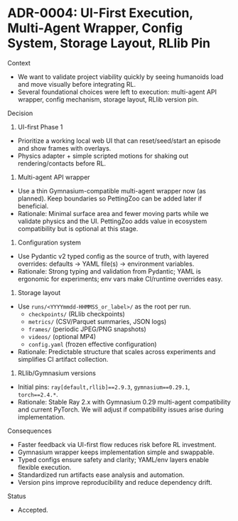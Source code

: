# ADR-0004: UI-First Execution, Multi-Agent Wrapper, Config System, Storage Layout, RLlib Pin

Context

- We want to validate project viability quickly by seeing humanoids load and move visually before integrating RL.
- Several foundational choices were left to execution: multi-agent API wrapper, config mechanism, storage layout, RLlib version pin.

Decision

1) UI-first Phase 1

- Prioritize a working local web UI that can reset/seed/start an episode and show frames with overlays.
- Physics adapter + simple scripted motions for shaking out rendering/contacts before RL.

1) Multi-agent API wrapper

- Use a thin Gymnasium-compatible multi-agent wrapper now (as planned). Keep boundaries so PettingZoo can be added later if beneficial.
- Rationale: Minimal surface area and fewer moving parts while we validate physics and the UI. PettingZoo adds value in ecosystem compatibility but is optional at this stage.

1) Configuration system

- Use Pydantic v2 typed config as the source of truth, with layered overrides: defaults → YAML file(s) → environment variables.
- Rationale: Strong typing and validation from Pydantic; YAML is ergonomic for experiments; env vars make CI/runtime overrides easy.

1) Storage layout

- Use `runs/<YYYYmmdd-HHMMSS_or_label>/` as the root per run.
  - `checkpoints/` (RLlib checkpoints)
  - `metrics/` (CSV/Parquet summaries, JSON logs)
  - `frames/` (periodic JPEG/PNG snapshots)
  - `videos/` (optional MP4)
  - `config.yaml` (frozen effective configuration)
- Rationale: Predictable structure that scales across experiments and simplifies CI artifact collection.

1) RLlib/Gymnasium versions

- Initial pins: `ray[default,rllib]==2.9.3`, `gymnasium==0.29.1`, `torch==2.4.*`.
- Rationale: Stable Ray 2.x with Gymnasium 0.29 multi-agent compatibility and current PyTorch. We will adjust if compatibility issues arise during implementation.

Consequences

- Faster feedback via UI-first flow reduces risk before RL investment.
- Gymnasium wrapper keeps implementation simple and swappable.
- Typed configs ensure safety and clarity; YAML/env layers enable flexible execution.
- Standardized run artifacts ease analysis and automation.
- Version pins improve reproducibility and reduce dependency drift.

Status

- Accepted.
